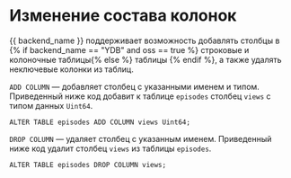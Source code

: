 # Изменение состава колонок

{{ backend_name }} поддерживает возможность добавлять столбцы в {% if backend_name == "YDB" and oss == true %} строковые и колоночные таблицы{% else %} таблицы {% endif %}, а также удалять неключевые колонки из таблиц.

`ADD COLUMN` — добавляет столбец с указанными именем и типом. Приведенный ниже код добавит к таблице `episodes` столбец `views` с типом данных `Uint64`.

```yql
ALTER TABLE episodes ADD COLUMN views Uint64;
```

`DROP COLUMN` — удаляет столбец с указанным именем. Приведенный ниже код удалит столбец `views` из таблицы `episodes`.

```yql
ALTER TABLE episodes DROP COLUMN views;
```
